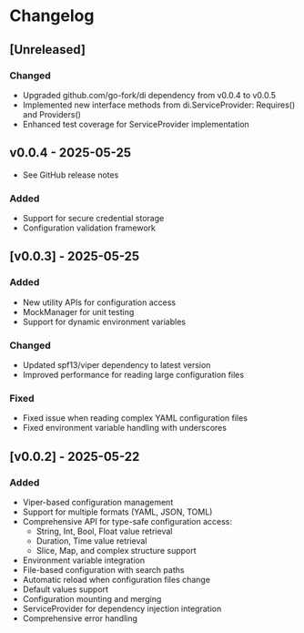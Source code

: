 # Changelog

## [Unreleased]

### Changed
- Upgraded github.com/go-fork/di dependency from v0.0.4 to v0.0.5
- Implemented new interface methods from di.ServiceProvider: Requires() and Providers()
- Enhanced test coverage for ServiceProvider implementation

## v0.0.4 - 2025-05-25

* See GitHub release notes

### Added
- Support for secure credential storage
- Configuration validation framework

## [v0.0.3] - 2025-05-25

### Added
- New utility APIs for configuration access
- MockManager for unit testing
- Support for dynamic environment variables

### Changed
- Updated spf13/viper dependency to latest version
- Improved performance for reading large configuration files

### Fixed
- Fixed issue when reading complex YAML configuration files
- Fixed environment variable handling with underscores

## [v0.0.2] - 2025-05-22

### Added
- Viper-based configuration management
- Support for multiple formats (YAML, JSON, TOML)
- Comprehensive API for type-safe configuration access:
  - String, Int, Bool, Float value retrieval
  - Duration, Time value retrieval
  - Slice, Map, and complex structure support
- Environment variable integration
- File-based configuration with search paths
- Automatic reload when configuration files change
- Default values support
- Configuration mounting and merging
- ServiceProvider for dependency injection integration
- Comprehensive error handling

